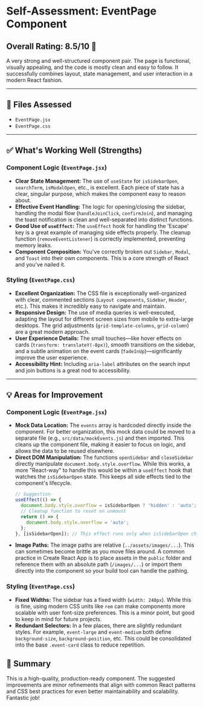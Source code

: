 # Self-Assessment: EventPage Component

## Overall Rating: 8.5/10 🌟

A very strong and well-structured component pair. The page is functional, visually appealing, and the code is mostly clean and easy to follow. It successfully combines layout, state management, and user interaction in a modern React fashion.

---

## 📂 Files Assessed
- `EventPage.jsx`
- `EventPage.css`

---

## ✅ What's Working Well (Strengths)

### Component Logic (`EventPage.jsx`)
* **Clear State Management:** The use of `useState` for `isSidebarOpen`, `searchTerm`, `isModalOpen`, etc., is excellent. Each piece of state has a clear, singular purpose, which makes the component easy to reason about.
* **Effective Event Handling:** The logic for opening/closing the sidebar, handling the modal flow (`handleJoinClick`, `confirmJoin`), and managing the toast notification is clean and well-separated into distinct functions.
* **Good Use of `useEffect`:** The `useEffect` hook for handling the 'Escape' key is a great example of managing side effects properly. The cleanup function (`removeEventListener`) is correctly implemented, preventing memory leaks.
* **Component Composition:** You've correctly broken out `Sidebar`, `Modal`, and `Toast` into their own components. This is a core strength of React and you've nailed it.

### Styling (`EventPage.css`)
* **Excellent Organization:** The CSS file is exceptionally well-organized with clear, commented sections (`Layout components`, `Sidebar`, `Header`, etc.). This makes it incredibly easy to navigate and maintain.
* **Responsive Design:** The use of media queries is well-executed, adapting the layout for different screen sizes from mobile to extra-large desktops. The grid adjustments (`grid-template-columns`, `grid-column`) are a great modern approach.
* **User Experience Details:** The small touches—like hover effects on cards (`transform: translateY(-8px)`), smooth transitions on the sidebar, and a subtle animation on the event cards (`fadeInUp`)—significantly improve the user experience.
* **Accessibility Hint:** Including `aria-label` attributes on the search input and join buttons is a great nod to accessibility.

---

## 💡 Areas for Improvement

### Component Logic (`EventPage.jsx`)
* **Mock Data Location:** The `events` array is hardcoded directly inside the component. For better organization, this mock data could be moved to a separate file (e.g., `src/data/mockEvents.js`) and then imported. This cleans up the component file, making it easier to focus on logic, and allows the data to be reused elsewhere.
* **Direct DOM Manipulation:** The functions `openSidebar` and `closeSidebar` directly manipulate `document.body.style.overflow`. While this works, a more "React-way" to handle this would be within a `useEffect` hook that watches the `isSidebarOpen` state. This keeps all side effects tied to the component's lifecycle.
    ```jsx
    // Suggestion
    useEffect(() => {
      document.body.style.overflow = isSidebarOpen ? 'hidden' : 'auto';
      // Cleanup function to reset on unmount
      return () => {
        document.body.style.overflow = 'auto';
      };
    }, [isSidebarOpen]); // This effect runs only when isSidebarOpen changes
    ```
* **Image Paths:** The image paths are relative (`../assets/images/...`). This can sometimes become brittle as you move files around. A common practice in Create React App is to place assets in the `public` folder and reference them with an absolute path (`/images/...`) or import them directly into the component so your build tool can handle the pathing.

### Styling (`EventPage.css`)
* **Fixed Widths:** The sidebar has a fixed width (`width: 240px`). While this is fine, using modern CSS units like `rem` can make components more scalable with user font-size preferences. This is a minor point, but good to keep in mind for future projects.
* **Redundant Selectors:** In a few places, there are slightly redundant styles. For example, `event-large` and `event-medium` both define `background-size`, `background-position`, etc. This could be consolidated into the base `.event-card` class to reduce repetition.

## 🎯 Summary

This is a high-quality, production-ready component. The suggested improvements are minor refinements that align with common React patterns and CSS best practices for even better maintainability and scalability. Fantastic job!